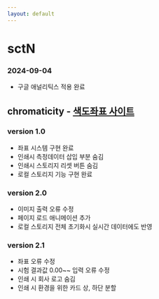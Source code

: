 ```yaml
---
layout: default
---
```


# sctN

### 2024-09-04

- 구글 애널리틱스 적용 완료

## chromaticity - [색도좌표 사이트](https://rlaghdtlr.github.io/stcN/chromaticity/)

### version 1.0

- 좌표 시스템 구현 완료
- 인쇄시 측정데이터 삽입 부분 숨김
- 인쇄시 스토리지 리셋 버튼 숨김
- 로컬 스토리지 기능 구현 완료

### version 2.0

- 이미지 출력 오류 수정
- 페이지 로드 애니메이션 추가
- 로컬 스토리지 전체 초기화시 실시간 데이터에도 반영

### version 2.1

- 좌표 오류 수정
- 시험 결과값 0.00~~ 입력 오류 수정
- 인쇄 시 회사 로고 숨김
- 인쇄 시 환경을 위한 카드 상, 하단 분할
